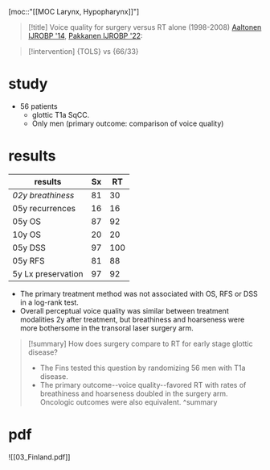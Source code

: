 [moc::"[[MOC Larynx, Hypopharynx]]"]
>[!title]
> Voice quality for surgery versus RT alone (1998-2008) [Aaltonen IJROBP '14](https://www.redjournal.org/article/S0360-3016(14)03404-X/fulltext), [Pakkanen IJROBP '22](https://doi.org/10.1016/j.ijrobp.2022.01.010): 

>[!intervention] 
> {TOLS} vs {66/33}

# study
- 56 patients
	- glottic T1a SqCC. 
	- Only men (primary outcome: comparison of voice quality)

# results
| results            | Sx  | RT  |
| ------------------ | --- | --- |
| *02y breathiness*  | 81  | 30  |
| 05y recurrences    | 16  | 16  |
| 05y OS             | 87  | 92  |
| 10y OS             | 20  | 20  |
| 05y DSS            | 97  | 100 |
| 05y RFS            | 81  | 88  |
| 5y Lx preservation | 97  | 92  |
- The primary treatment method was not associated with OS, RFS or DSS in a log-rank test.
- Overall perceptual voice quality was similar between treatment modalities 2y after treatment, but breathiness and hoarseness were more bothersome in the transoral laser surgery arm.

>[!summary] 
> How does surgery compare to RT for early stage glottic disease?
> - The Fins tested this question by randomizing 56 men with T1a disease. 
> - The primary outcome--voice quality--favored RT with rates of breathiness and hoarseness doubled in the surgery arm. Oncologic outcomes were also equivalent. 
>^summary

# pdf
![[03_Finland.pdf]]
